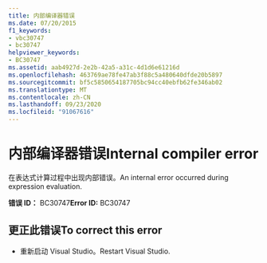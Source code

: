 ```yaml
---
title: 内部编译器错误
ms.date: 07/20/2015
f1_keywords:
- vbc30747
- bc30747
helpviewer_keywords:
- BC30747
ms.assetid: aab4927d-2e2b-42a5-a31c-4d1d6e61216d
ms.openlocfilehash: 463769ae78fe47ab3f88c5a480640dfde20b5897
ms.sourcegitcommit: bf5c5850654187705bc94cc40ebfb62fe346ab02
ms.translationtype: MT
ms.contentlocale: zh-CN
ms.lasthandoff: 09/23/2020
ms.locfileid: "91067616"
---
```

# <a name="internal-compiler-error"></a><span data-ttu-id="2e01c-102">内部编译器错误</span><span class="sxs-lookup"><span data-stu-id="2e01c-102">Internal compiler error</span></span>

<span data-ttu-id="2e01c-103">在表达式计算过程中出现内部错误。</span><span class="sxs-lookup"><span data-stu-id="2e01c-103">An internal error occurred during expression evaluation.</span></span>  
  
 <span data-ttu-id="2e01c-104">**错误 ID：** BC30747</span><span class="sxs-lookup"><span data-stu-id="2e01c-104">**Error ID:** BC30747</span></span>  
  
## <a name="to-correct-this-error"></a><span data-ttu-id="2e01c-105">更正此错误</span><span class="sxs-lookup"><span data-stu-id="2e01c-105">To correct this error</span></span>  
  
- <span data-ttu-id="2e01c-106">重新启动 Visual Studio。</span><span class="sxs-lookup"><span data-stu-id="2e01c-106">Restart Visual Studio.</span></span>  
